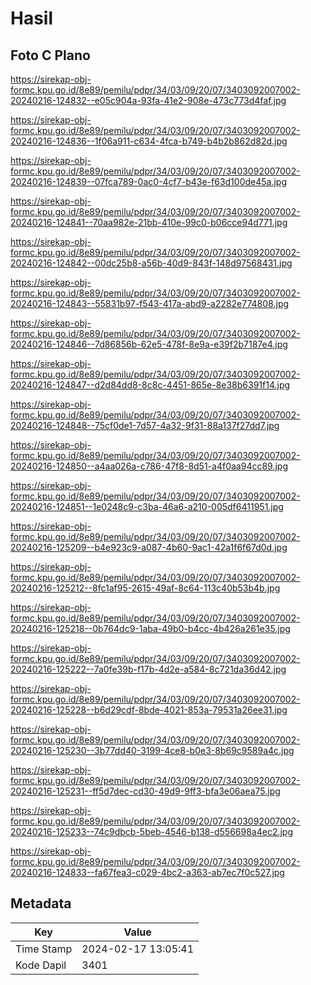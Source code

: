 # Hasil

## Foto C Plano

https://sirekap-obj-formc.kpu.go.id/8e89/pemilu/pdpr/34/03/09/20/07/3403092007002-20240216-124832--e05c904a-93fa-41e2-908e-473c773d4faf.jpg

https://sirekap-obj-formc.kpu.go.id/8e89/pemilu/pdpr/34/03/09/20/07/3403092007002-20240216-124836--1f06a911-c634-4fca-b749-b4b2b862d82d.jpg

https://sirekap-obj-formc.kpu.go.id/8e89/pemilu/pdpr/34/03/09/20/07/3403092007002-20240216-124839--07fca789-0ac0-4cf7-b43e-f63d100de45a.jpg

https://sirekap-obj-formc.kpu.go.id/8e89/pemilu/pdpr/34/03/09/20/07/3403092007002-20240216-124841--70aa982e-21bb-410e-99c0-b06cce94d771.jpg

https://sirekap-obj-formc.kpu.go.id/8e89/pemilu/pdpr/34/03/09/20/07/3403092007002-20240216-124842--00dc25b8-a56b-40d9-843f-148d97568431.jpg

https://sirekap-obj-formc.kpu.go.id/8e89/pemilu/pdpr/34/03/09/20/07/3403092007002-20240216-124843--55831b97-f543-417a-abd9-a2282e774808.jpg

https://sirekap-obj-formc.kpu.go.id/8e89/pemilu/pdpr/34/03/09/20/07/3403092007002-20240216-124846--7d86856b-62e5-478f-8e9a-e39f2b7187e4.jpg

https://sirekap-obj-formc.kpu.go.id/8e89/pemilu/pdpr/34/03/09/20/07/3403092007002-20240216-124847--d2d84dd8-8c8c-4451-865e-8e38b6391f14.jpg

https://sirekap-obj-formc.kpu.go.id/8e89/pemilu/pdpr/34/03/09/20/07/3403092007002-20240216-124848--75cf0de1-7d57-4a32-9f31-88a137f27dd7.jpg

https://sirekap-obj-formc.kpu.go.id/8e89/pemilu/pdpr/34/03/09/20/07/3403092007002-20240216-124850--a4aa026a-c786-47f8-8d51-a4f0aa94cc89.jpg

https://sirekap-obj-formc.kpu.go.id/8e89/pemilu/pdpr/34/03/09/20/07/3403092007002-20240216-124851--1e0248c9-c3ba-46a6-a210-005df6411951.jpg

https://sirekap-obj-formc.kpu.go.id/8e89/pemilu/pdpr/34/03/09/20/07/3403092007002-20240216-125209--b4e923c9-a087-4b60-9ac1-42a1f6f67d0d.jpg

https://sirekap-obj-formc.kpu.go.id/8e89/pemilu/pdpr/34/03/09/20/07/3403092007002-20240216-125212--8fc1af95-2615-49af-8c64-113c40b53b4b.jpg

https://sirekap-obj-formc.kpu.go.id/8e89/pemilu/pdpr/34/03/09/20/07/3403092007002-20240216-125218--0b764dc9-1aba-49b0-b4cc-4b426a261e35.jpg

https://sirekap-obj-formc.kpu.go.id/8e89/pemilu/pdpr/34/03/09/20/07/3403092007002-20240216-125222--7a0fe39b-f17b-4d2e-a584-8c721da36d42.jpg

https://sirekap-obj-formc.kpu.go.id/8e89/pemilu/pdpr/34/03/09/20/07/3403092007002-20240216-125228--b6d29cdf-8bde-4021-853a-79531a26ee31.jpg

https://sirekap-obj-formc.kpu.go.id/8e89/pemilu/pdpr/34/03/09/20/07/3403092007002-20240216-125230--3b77dd40-3199-4ce8-b0e3-8b69c9589a4c.jpg

https://sirekap-obj-formc.kpu.go.id/8e89/pemilu/pdpr/34/03/09/20/07/3403092007002-20240216-125231--ff5d7dec-cd30-49d9-9ff3-bfa3e06aea75.jpg

https://sirekap-obj-formc.kpu.go.id/8e89/pemilu/pdpr/34/03/09/20/07/3403092007002-20240216-125233--74c9dbcb-5beb-4546-b138-d556698a4ec2.jpg

https://sirekap-obj-formc.kpu.go.id/8e89/pemilu/pdpr/34/03/09/20/07/3403092007002-20240216-124833--fa67fea3-c029-4bc2-a363-ab7ec7f0c527.jpg


## Metadata

| Key        | Value               |
| ---------- | ------------------- |
| Time Stamp | 2024-02-17 13:05:41 |
| Kode Dapil | 3401                |



